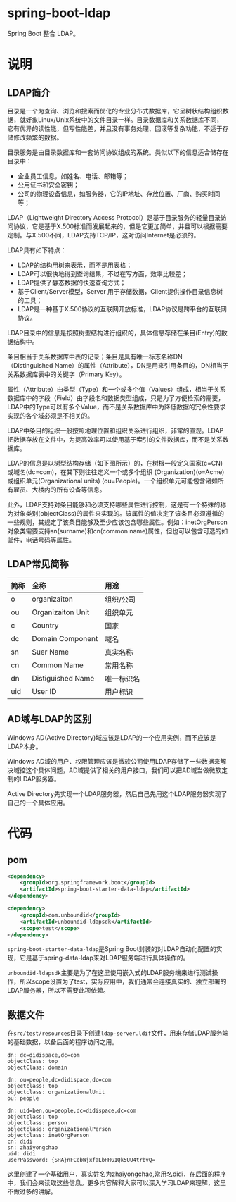 # spring-boot-ldap

Spring Boot 整合 LDAP。

# 说明

## LDAP简介

目录是一个为查询、浏览和搜索而优化的专业分布式数据库，它呈树状结构组织数据，就好象Linux/Unix系统中的文件目录一样。目录数据库和关系数据库不同，它有优异的读性能，但写性能差，并且没有事务处理、回滚等复杂功能，不适于存储修改频繁的数据。

目录服务是由目录数据库和一套访问协议组成的系统。类似以下的信息适合储存在目录中：

* 企业员工信息，如姓名、电话、邮箱等；
* 公用证书和安全密钥；
* 公司的物理设备信息，如服务器，它的IP地址、存放位置、厂商、购买时间等；

LDAP（Lightweight Directory Access Protocol）是基于目录服务的轻量目录访问协议，它是基于X.500标准而发展起来的，但是它更加简单，并且可以根据需要定制。与X.500不同，LDAP支持TCP/IP，这对访问Internet是必须的。

LDAP具有如下特点：

* LDAP的结构用树来表示，而不是用表格；
* LDAP可以很快地得到查询结果，不过在写方面，效率比较差；
* LDAP提供了静态数据的快速查询方式；
* 基于Client/Server模型，Server 用于存储数据，Client提供操作目录信息树的工具；
* LDAP是一种基于X.500协议的互联网开放标准，LDAP协议是跨平台的互联网协议。

LDAP目录中的信息是按照树型结构进行组织的，具体信息存储在条目(Entry)的数据结构中。

条目相当于关系数据库中表的记录；条目是具有唯一标志名称DN （Distinguished Name）的属性（Attribute），DN是用来引用条目的，DN相当于关系数据库表中的关键字（Primary Key）。

属性（Attribute）由类型（Type）和一个或多个值（Values）组成，相当于关系数据库中的字段（Field）由字段名和数据类型组成，只是为了方便检索的需要，LDAP中的Type可以有多个Value，而不是关系数据库中为降低数据的冗余性要求实现的各个域必须是不相关的。

LDAP中条目的组织一般按照地理位置和组织关系进行组织，非常的直观。LDAP把数据存放在文件中，为提高效率可以使用基于索引的文件数据库，而不是关系数据库。

LDAP的信息是以树型结构存储（如下图所示）的，在树根一般定义国家(c=CN)或域名(dc=com)，在其下则往往定义一个或多个组织 (Organization)(o=Acme)或组织单元(Organizational units) (ou=People)。一个组织单元可能包含诸如所有雇员、大楼内的所有设备等信息。

此外，LDAP支持对条目能够和必须支持哪些属性进行控制，这是有一个特殊的称为对象类别(objectClass)的属性来实现的。该属性的值决定了该条目必须遵循的一些规则，其规定了该条目能够及至少应该包含哪些属性。例如：inetOrgPerson对象类需要支持sn(surname)和cn(common name)属性，但也可以包含可选的如邮件，电话号码等属性。

## LDAP常见简称

|简称|全称|用途
|:--|:--|:--
|o	|organizaiton|组织/公司
|ou	|Organizaiton Unit|组织单元
|c	|Country	|国家
|dc	|Domain Component|域名
|sn	|Suer Name	|真实名称
|cn	|Common Name|常用名称
|dn	|Distiguished Name|唯一标识名
|uid|User ID|用户标识


## AD域与LDAP的区别

Windows AD(Active Directory)域应该是LDAP的一个应用实例，而不应该是LDAP本身。

Windows AD域的用户、权限管理应该是微软公司使用LDAP存储了一些数据来解决域控这个具体问题，AD域提供了相关的用户接口，我们可以把AD域当做微软定制的LDAP服务器。

Active Directory先实现一个LDAP服务器，然后自己先用这个LDAP服务器实现了自己的一个具体应用。

# 代码

## pom

```xml
<dependency>
    <groupId>org.springframework.boot</groupId>
    <artifactId>spring-boot-starter-data-ldap</artifactId>
</dependency>

<dependency>
    <groupId>com.unboundid</groupId>
    <artifactId>unboundid-ldapsdk</artifactId>
    <scope>test</scope>
</dependency>
```

`spring-boot-starter-data-ldap`是Spring Boot封装的对LDAP自动化配置的实现，它是基于spring-data-ldap来对LDAP服务端进行具体操作的。

`unboundid-ldapsdk`主要是为了在这里使用嵌入式的LDAP服务端来进行测试操作，所以scope设置为了test，实际应用中，我们通常会连接真实的、独立部署的LDAP服务器，所以不需要此项依赖。

## 数据文件

在`src/test/resources`目录下创建`ldap-server.ldif`文件，用来存储LDAP服务端的基础数据，以备后面的程序访问之用。


```properties
dn: dc=didispace,dc=com
objectClass: top
objectClass: domain

dn: ou=people,dc=didispace,dc=com
objectclass: top
objectclass: organizationalUnit
ou: people

dn: uid=ben,ou=people,dc=didispace,dc=com
objectclass: top
objectclass: person
objectclass: organizationalPerson
objectclass: inetOrgPerson
cn: didi
sn: zhaiyongchao
uid: didi
userPassword: {SHA}nFCebWjxfaLbHHG1Qk5UU4trbvQ=
```


这里创建了一个基础用户，真实姓名为zhaiyongchao,常用名didi，在后面的程序中，我们会来读取这些信息。更多内容解释大家可以深入学习LDAP来理解，这里不做过多的讲解。

